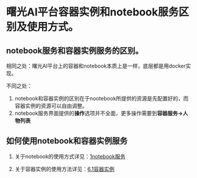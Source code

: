 # 曙光AI平台容器实例和notebook服务区别及使用方式。 
## notebook服务和容器实例服务的区别。  

相同之处：曙光AI平台上的容器和notebook本质上是一样，底层都是用docker实现。

不同之处：
1. notebook和容器实例的区别在于nootebook所提供的资源是先配置好的，而容器实例的资源可以自由调整。
2. notebook服务界面提供的**操作**选项并不全面，更多操作需要到**容器服务->人物列表**

## 如何使用notebook和容器实例服务
1. 关于notebook的使用方式详见：[1notebook服务](/docs/tutorial/SothisAI/UsePlatform.md#1notebook服务)

2. 关于容器实例的使用方法详见：[6.1容器实例](/docs/tutorial/SothisAI/UsePlatform.md#61容器实例)
